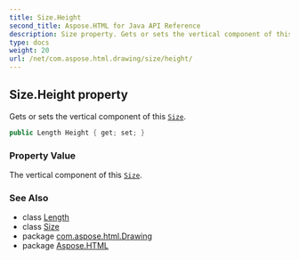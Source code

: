 ```yaml
---
title: Size.Height
second_title: Aspose.HTML for Java API Reference
description: Size property. Gets or sets the vertical component of this Size
type: docs
weight: 20
url: /net/com.aspose.html.drawing/size/height/
---
```

## Size.Height property

Gets or sets the vertical component of this [`Size`](../).

```java
public Length Height { get; set; }
```

### Property Value

The vertical component of this [`Size`](../).

### See Also

* class [Length](../../length/)
* class [Size](../)
* package [com.aspose.html.Drawing](../../size/)
* package [Aspose.HTML](../../../)
